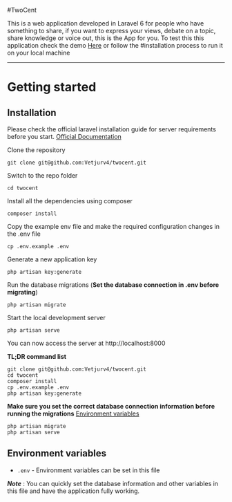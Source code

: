 #TwoCent

This is a web application developed in Laravel 6 for people who have something to share, if you want to express your views, debate on a topic, share knowledge or voice out, this is the App for you.
To test this this application check the demo [Here](https://twocent.herokuapp.com/) or follow the #installation process to run it on your local machine

----------

# Getting started

## Installation

Please check the official laravel installation guide for server requirements before you start. [Official Documentation](https://laravel.com/docs/6/installation#installation)


Clone the repository

    git clone git@github.com:Vetjurv4/twocent.git

Switch to the repo folder

    cd twocent

Install all the dependencies using composer

    composer install

Copy the example env file and make the required configuration changes in the .env file

    cp .env.example .env

Generate a new application key

    php artisan key:generate

Run the database migrations (**Set the database connection in .env before migrating**)

    php artisan migrate

Start the local development server

    php artisan serve

You can now access the server at http://localhost:8000

**TL;DR command list**

    git clone git@github.com:Vetjurv4/twocent.git
    cd twocent
    composer install
    cp .env.example .env
    php artisan key:generate
    
**Make sure you set the correct database connection information before running the migrations** [Environment variables](#environment-variables)

    php artisan migrate
    php artisan serve
	

## Environment variables

- `.env` - Environment variables can be set in this file

***Note*** : You can quickly set the database information and other variables in this file and have the application fully working.